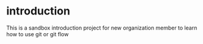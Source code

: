 # introduction
This is a sandbox introduction project for new organization member to learn how to use git or git flow
